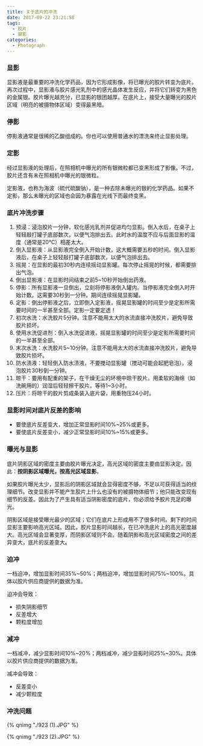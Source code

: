 ```yaml
---
title: 关于底片的冲洗
date: 2017-09-22 23:21:58
tags:
  - 胶片
  - 摄影
categories:
  - Photograph
---
```



### 显影

显影液是最重要的冲洗化学药品，因为它形成影像，将已曝光的胶片转变为底片。再次过程中，显影液与胶片感光乳剂中的感光晶体发生反应，并将它们转变为黑色的金属银。胶片曝光越充分，已显影的银团越厚。在底片上，接受大量曝光的胶片区域（明亮的被摄物体区域）变得最黑暗。

### 停影

停影液通常是很稀的乙酸组成的。你也可以使用普通水的漂洗来终止显影处理。

### 定影

经过显影液的处理后，在照相机中曝光的所有银微粒都已变黑形成了影像。不过，胶片还含有未在照相机中曝光的银微粒。

定影液，也称为海波（硫代硫酸钠），是一种去除未曝光的银的化学药品。如果不定影，那么未曝光的区域也会因为暴露在光线下而最终变黑。

### 底片冲洗步骤

1. 预浸：浸泡胶片一分钟，软化感光乳剂并促进均匀显影。倒入水后，在桌子上轻轻敲打罐子底部数次，以便气泡排出去。此时水的温度不应与后面显影的温度（通常是20℃）相差太大。
2. 倒入显影液：从显影液完全倒入开始计数，这大概需要五秒的时间。倒入显影液后，在桌子上轻轻敲打罐子底部数次，以便气泡排出去。
3. 摇晃：在显影的最初30秒内连续摇动显影罐。每次停止摇晃的时候，都需要排出气泡。
4. 倒出显影液：在显影时间结束之前5~10秒开始倒出药液。
5. 停影：所有显影液一旦倒出，立刻将停影液倒入罐内。当停影液完全倒入时开始计数。这需要30秒到一分钟。期间连续摇晃显影罐。
6. 定影：倒出停影液之后，立即倒入定影液，摇晃显影罐的时间至少是定影所需要时间的一半甚至全部。定影一定要定透！
7. 初次水洗：水洗胶片5分钟。注意不能用太大的水流直接冲洗胶片，避免导致胶片损坏。
8. 使用水洗促进剂：倒入水洗促进液，摇晃显影罐的时间至少是定影所需要时间的一半甚至全部。
9. 末次水洗：水洗胶片5~10分钟。注意不能用太大的水流直接冲洗胶片，避免导致胶片损坏。
10. 防水渍液：轻轻倒入防水渍液，不要搅动显影罐（搅动可能会起肥皂泡）。浸泡胶片30秒到一分钟。
11. 晾干：要用有配重的架子，在干燥无尘的环境中晾干胶片。用柔软的海绵（如洗碗用的）润湿后轻轻擦干胶片。等待1~3小时。
12. 压片：将晾干的胶片剪成条装入底片袋，用重物压24小时。

### 显影时间对底片反差的影响

* 要使底片反差变大，增加正常显影时间10%~25%或更多。
* 要使底片反差变小，减少正常显影时间10%~15%或更多。

### 曝光与显影

底片阴影区域的密度主要由胶片曝光决定，高光区域的密度主要由显影决定。因此：**按阴影区域曝光，按高光区域显影**。

如果胶片曝光太少，显影后的阴影区域就会显得密度不够，不足以可获得适当的纹理细节。改变显影并不能产生胶片上什么也没有的被摄物体细节；他只能改变现有细节的反差。因此为了产生具有适当阴影密度的底片，你必须给予胶片充足的曝光。

阴影区域是接受曝光最少的区域；它们在底片上形成用不了很多时间。剩下的时间显影主要影响高光区域。因此，胶片显影时间越长，在已冲洗底片上的高光密度越大。高光区域会显著变厚，而阴影区域则不会。随着阴影和高光区域密度之间的差异变大，底片的反差变大。

### 迫冲

一档迫冲，增加显影时间35%~50%；两档迫冲，增加显影时间75%~100%。具体以胶片供应商提供的数据为准。

迫冲会导致：

* 损失阴影细节
* 反差增大
* 颗粒度增加

### 减冲

一档减冲，减少显影时间10%~20%；两档减冲，减少显影时间25%~30%。具体以胶片供应商提供的数据为准。

减冲会导致：

* 反差变小
* 减少颗粒度

### 冲洗问题

{% qnimg "./923 (1).JPG" %}

{% qnimg "./923 (2).JPG" %}